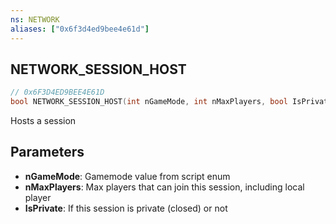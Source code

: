 ```yaml
---
ns: NETWORK
aliases: ["0x6f3d4ed9bee4e61d"]
---
```

## NETWORK_SESSION_HOST

```c
// 0x6F3D4ED9BEE4E61D
bool NETWORK_SESSION_HOST(int nGameMode, int nMaxPlayers, bool IsPrivate);
```

Hosts a session


## Parameters
* **nGameMode**: Gamemode value from script enum
* **nMaxPlayers**: Max players that can join this session, including local player
* **IsPrivate**: If this session is private (closed) or not
